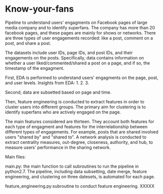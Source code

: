 # Know-your-fans

Pipeline to understand users' engagments on Facebook pages of large media company and to identify superfans. The company has more than 20 facebook pages, and these pages are mainly for shows or networks. There are three types of user engagements recorded: like a post, comment on a post, and share a post.  

The datasets include user IDs, page IDs, and post IDs, and their engagements on the posts. Specifically, data contains information on whether a user liked/commented/shared a post on a page, and if so, the timestamp of the engagment. 

First, EDA is performed to understand users' engagments on the page, post, and user levels. 
Insights from EDA:
  1. 
  2. 
  3. 
  
Second, data are subsetted based on page and time. 

Then, feature engineering is conducted to extract features in order to cluster users into different groups. The primary aim for clustering is to identify superfans who are actively engaged on the page.  

The main features considered are thirteen. They account both features for each type of engagment and features for the interrelationship between different types of engagements. For example, posts that are shared involved users "shared by" and "shared to". A network analysis is conducted to extract centrality measures, out-degree, closeness, authority, and hub, to measure users' performance in the sharing network. 


Main files:

main.py: the main function to call subroutines to run the pipeline in python2.7. The pipeline, including data subsetting, date merge, feature engineering, and clustering on three datesets, is automated for each page.  

feature_engineering.py:subroutine to conduct feature engineering. 
XXXXX
